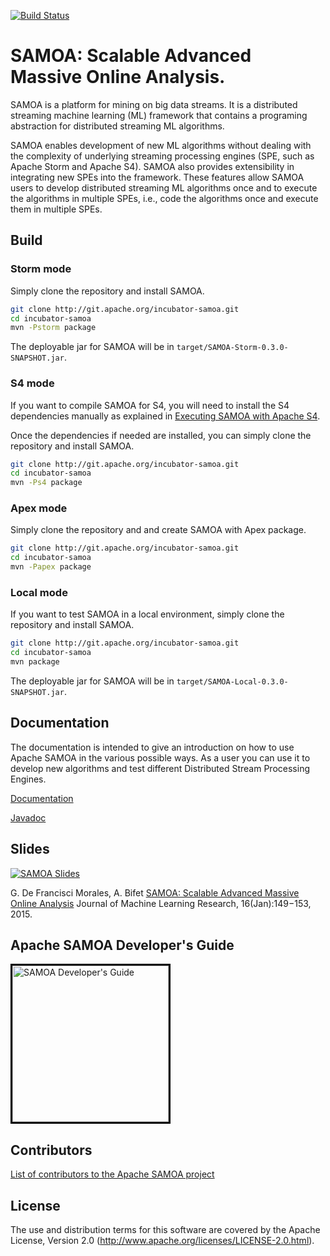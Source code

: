 <!--
  Licensed to the Apache Software Foundation (ASF) under one  
  or more contributor license agreements.  See the NOTICE file
  distributed with this work for additional information       
  regarding copyright ownership.  The ASF licenses this file  
  to you under the Apache License, Version 2.0 (the           
  "License"); you may not use this file except in compliance  
  with the License.  You may obtain a copy of the License at  
                                                              
    http://www.apache.org/licenses/LICENSE-2.0                
                                                              
  Unless required by applicable law or agreed to in writing,  
  software distributed under the License is distributed on an 
  "AS IS" BASIS, WITHOUT WARRANTIES OR CONDITIONS OF ANY      
  KIND, either express or implied.  See the License for the   
  specific language governing permissions and limitations     
  under the License.                                             
-->

[![Build Status](https://travis-ci.org/apache/incubator-samoa.svg?branch=master)](https://travis-ci.org/apache/incubator-samoa)

SAMOA: Scalable Advanced Massive Online Analysis.
=================
SAMOA is a platform for mining on big data streams.
It is a distributed streaming machine learning (ML) framework that contains a 
programing abstraction for distributed streaming ML algorithms.

SAMOA enables development of new ML algorithms without dealing with 
the complexity of underlying streaming processing engines (SPE, such 
as Apache Storm and Apache S4). SAMOA also provides extensibility in integrating
new SPEs into the framework. These features allow SAMOA users to develop 
distributed streaming ML algorithms once and to execute the algorithms 
in multiple SPEs, i.e., code the algorithms once and execute them in multiple SPEs.

## Build

### Storm mode

Simply clone the repository and install SAMOA.

```bash
git clone http://git.apache.org/incubator-samoa.git
cd incubator-samoa
mvn -Pstorm package
```

The deployable jar for SAMOA will be in `target/SAMOA-Storm-0.3.0-SNAPSHOT.jar`.

### S4 mode

If you want to compile SAMOA for S4, you will need to install the S4 dependencies
manually as explained in [Executing SAMOA with Apache S4](http://samoa.incubator.apache.org/documentation/Executing-SAMOA-with-Apache-S4.html).

Once the dependencies if needed are installed, you can simply clone the repository and install SAMOA.

```bash
git clone http://git.apache.org/incubator-samoa.git
cd incubator-samoa
mvn -Ps4 package
```

### Apex mode

Simply clone the repository and and create SAMOA with Apex package.
```bash
git clone http://git.apache.org/incubator-samoa.git
cd incubator-samoa
mvn -Papex package
```

### Local mode

If you want to test SAMOA in a local environment, simply clone the repository and install SAMOA.

```bash
git clone http://git.apache.org/incubator-samoa.git
cd incubator-samoa
mvn package
```

The deployable jar for SAMOA will be in `target/SAMOA-Local-0.3.0-SNAPSHOT.jar`.

## Documentation

The documentation is intended to give an introduction on how to use Apache SAMOA in the various possible ways. 
As a user you can use it to develop new algorithms and test different Distributed Stream Processing Engines.

[Documentation](http://samoa.incubator.apache.org/documentation/Home.html)

[Javadoc](http://samoa.incubator.apache.org/docs/api/)

## Slides

[![SAMOA Slides](http://samoa.incubator.apache.org/samoa-slides.jpg)](https://speakerdeck.com/gdfm/samoa-a-platform-for-mining-big-data-streams)

G. De Francisci Morales, A. Bifet [SAMOA: Scalable Advanced Massive Online Analysis](http://jmlr.csail.mit.edu/papers/volume16/morales15a/morales15a.pdf)
Journal of Machine Learning Research, 16(Jan):149−153, 2015.

## Apache SAMOA Developer's Guide

<p><a href="https://samoa.incubator.apache.org/documentation/SAMOA-Developers-Guide-0.0.1.pdf"><img style="max-width:95%;border:3px solid black;" src="http://samoa.incubator.apache.org/Manual.png" alt="SAMOA Developer's Guide" height="250"> </a></p>

## Contributors
[List of contributors to the Apache SAMOA project](http://samoa.incubator.apache.org/documentation/Team.html)

## License

The use and distribution terms for this software are covered by the
Apache License, Version 2.0 (http://www.apache.org/licenses/LICENSE-2.0.html).

